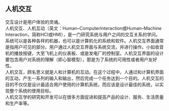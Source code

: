 ## 人机交互
交互设计是用户体验的灵魂。    
人机交互、人机互动（英文：Human–ComputerInteraction或Human–Machine Interaction，简称HCI或HMI），是一门研究系统与用户之间的交互关系的学问。系统可以是各种各样的机器，也可以是计算机化的系统和软件。人机交互界面通常是指用户可见的部分。用户通过人机交互界面与系统交流，并进行操作。小如收音机的播放按键，大至飞机上的仪表板、或是发电厂的控制室。人机交互界面的设计要包含用户对系统的理解（即心智模型），那是为了系统的可用性或者用户友好性。  
人机交互，顾名思义就是人和计算机的互动。在这个过程中，人通过和计算机界面的互动，产生一系列的输入和输出，然后完成一个任务达到一个目的。人机交互的目的不仅仅是设计最适合用户使用的计算机系统，而应该是设计最佳的系统，以实现整个系统的使用目标。  
人机交互学的研究和开发可以在很多方面促进和提高产品的设计、服务、生活质量和生产率等。
